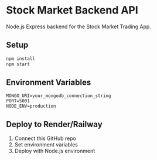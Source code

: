 # Stock Market Backend API

Node.js Express backend for the Stock Market Trading App.

## Setup

```bash
npm install
npm start
```

## Environment Variables

```
MONGO_URI=your_mongodb_connection_string
PORT=5001
NODE_ENV=production
```

## Deploy to Render/Railway

1. Connect this GitHub repo
2. Set environment variables
3. Deploy with Node.js environment
